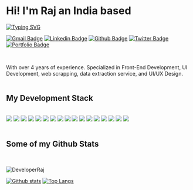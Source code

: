 # Hi! I'm Raj an India based
[![Typing SVG](https://readme-typing-svg.herokuapp.com?font=Verdana&color=00A5F7&vCenter=true&lines=UI%2FUX+Designer;And++Frontend+Developer)](https://git.io/typing-svg)

[![Gmail Badge](https://img.shields.io/badge/-Mail-f00?style=flat-square&logo=Gmail&logoColor=white&link=mailto:hi@developer-raj.in)](mailto:hi@developer-raj.in) 
[![Linkedin Badge](https://img.shields.io/badge/-Linkedin-0072b1?style=flat-square&logo=Linkedin&logoColor=white&link=https://www.linkedin.com/in/rajghosh/)](https://www.linkedin.com/in/rajghosh/) [![Github Badge](https://img.shields.io/badge/-Github-grey?style=flat-square&logo=github&logoColor=white&link=https://github.com/DeveloperRaj/)](https://www.github.com/DeveloperRaj/) [![Twitter Badge](https://img.shields.io/badge/-Twitter-00acee?style=flat-square&logo=twitter&logoColor=white&link=https://twitter.com/Raj_Ghosh2/)](https://www.twitter.com/Raj_Ghosh2/) [![Portfolio Badge](https://img.shields.io/badge/Personal_Website-gold?logo=google-chrome&logoColor=191919&style=flat-square&link=https://developer-raj.in/)](https://developer-raj.in/)

<br>

With over 4 years of experience. Specialized in Front-End Development, UI Development, web scrapping, data extraction service, and UI/UX Design.
<br>
<br>

## My Development Stack
<br>
  <style>
    .dev-stack
    {
      width: 100%;
    }
    .dev-stack img
    {
      
    }
  </style>
<img src="https://img.shields.io/badge/VSCODE-007acc?logo=visual-studio-code&logoColor=white&style=flat-square"  style="display: inline-block;text-align: center;"/>
<img src="https://img.shields.io/badge/HTML5-tomato?logo=HTML5&logoColor=white&style=flat-square" style="display: inline-block;text-align: center;" />
<img src="https://img.shields.io/badge/CSS3-dodgerblue?logo=CSS3&logoColor=white&style=flat-square" style="display: inline-block;text-align: center;"/>
<img src="https://img.shields.io/badge/JavaScript-gold?logo=Javascript&logoColor=393939&style=flat-square" style="display: inline-block;text-align: center;"/>
<img src="https://img.shields.io/badge/React-61daf8?logo=React&logoColor=393939&style=flat-square" style="display: inline-block;text-align: center;"/>
<img src="https://img.shields.io/badge/Redux-purple?logo=Redux&logoColor=white&style=flat-square" style="display: inline-block;text-align: center;"/>
<img src="https://img.shields.io/badge/Bootstrap-slateblue?logo=Bootstrap&logoColor=white&style=flat-square" style="display: inline-block;text-align: center;"/>
<img src="https://img.shields.io/badge/Material_UI-0081cb?logo=Material-UI&logoColor=white&style=flat-square" style="display: inline-block;text-align: center;"/>
<img src="https://img.shields.io/badge/Tailwind_CSS-38b2ac?logo=Tailwind-css&logoColor=white&style=flat-square" style="display: inline-block;text-align: center;"/>
<img src="https://img.shields.io/badge/NodeJS-339933?logo=node-dot-js&logoColor=white&style=flat-square" style="display: inline-block;text-align: center;"/>
<img src="https://img.shields.io/badge/ExpressJS-000?logo=express&logoColor=white&style=flat-square" style="display: inline-block;text-align: center;" />
<img src="https://img.shields.io/badge/Typescript-3178c6?logo=typescript&logoColor=white&style=flat-square" style="display: inline-block;text-align: center;"/>
<img src="https://img.shields.io/badge/Python-3776ab?logo=python&logoColor=white&style=flat-square" style="display: inline-block;text-align: center;"/>
<img src="https://img.shields.io/badge/Selenium-43B02a?logo=Selenium&logoColor=white&style=flat-square" style="display: inline-block;text-align: center;" />
<img src="https://img.shields.io/badge/Kotlin-0095d5?logo=kotlin&logoColor=white&style=flat-square" style="display: inline-block;text-align: center;" />
<img src="https://img.shields.io/badge/Figma-f24e1e?logo=Figma&logoColor=white&style=flat-square" style="display: inline-block;text-align: center;" />
<img src="https://img.shields.io/badge/AdobeXD-ff61f6?logo=adobe-xd&logoColor=white&style=flat-square" style="display: inline-block;text-align: center;" />


<br>
<br>

## Some of my Github Stats
<br>
<p align=left> 
  <img src=https://komarev.com/ghpvc/?username=DeveloperRaj&style=flat-square alt=DeveloperRaj />
</p>

[![Github stats](https://github-readme-stats.vercel.app/api?username=DeveloperRaj&show_icons=true&include_all_commits=true)](https://github.com/DeveloperRaj/github-readme-stats)
[![Top Langs](https://github-readme-stats.vercel.app/api/top-langs/?username=DeveloperRaj&layout=compact)](https://github.com/DeveloperRaj/github-readme-stats)
